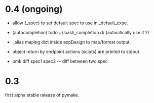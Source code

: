 # 0.4 (ongoing)

* allow {\_spec} to set default spec to use in \_default_expe.

* (autocompletion) todo ~/.bash_completion.d/ (autmatically use it ?)
* \_alias maping dict inside expDesign to map/format output.
* object return by endpoint actions (scipts) are printed to stdout.
* pmk diff spec1 spec2 -- diff between two spec

# 0.3
first alpha stable release of pymake.

